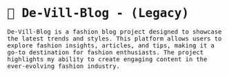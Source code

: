 <samp>
  <h1>👜 De-Vill-Blog - (Legacy)</h1>
  <p>De-Vill-Blog is a fashion blog project designed to showcase the latest trends and styles. This platform allows users to explore fashion insights, articles, and tips, making it a go-to destination for fashion enthusiasts. The project highlights my ability to create engaging content in the ever-evolving fashion industry.</p>
</samp>

